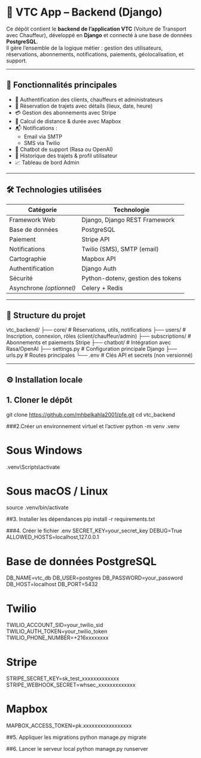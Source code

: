 # 🚗 VTC App – Backend (Django)

Ce dépôt contient le **backend de l’application VTC** (Voiture de Transport avec Chauffeur), développé en **Django** et connecté à une base de données **PostgreSQL**.  
Il gère l’ensemble de la logique métier : gestion des utilisateurs, réservations, abonnements, notifications, paiements, géolocalisation, et support.

---

## 🧩 Fonctionnalités principales

- 🔐 Authentification des clients, chauffeurs et administrateurs
- 📅 Réservation de trajets avec détails (lieux, date, heure)
- 💳 Gestion des abonnements avec Stripe
- 📍 Calcul de distance & durée avec Mapbox
- 📬 Notifications :
  - Email via SMTP
  - SMS via Twilio
- 🤖 Chatbot de support (Rasa ou OpenAI)
- 🧾 Historique des trajets & profil utilisateur
- 📈 Tableau de bord Admin

---

## 🛠️ Technologies utilisées

| Catégorie         | Technologie                        |
|-------------------|-------------------------------------|
| Framework Web     | Django, Django REST Framework       |
| Base de données   | PostgreSQL                          |
| Paiement          | Stripe API                          |
| Notifications     | Twilio (SMS), SMTP (email)          |
| Cartographie      | Mapbox API                          |
| Authentification  | Django Auth                         |
| Sécurité          | Python-dotenv, gestion des tokens   |
| Asynchrone *(optionnel)* | Celery + Redis               |

---

## 📁 Structure du projet

vtc_backend/
├── core/ # Réservations, utils, notifications
├── users/ # Inscription, connexion, rôles (client/chauffeur/admin)
├── subscriptions/ # Abonnements et paiements Stripe
├── chatbot/ # Intégration avec Rasa/OpenAI
├── settings.py # Configuration principale Django
├── urls.py # Routes principales
└── .env # Clés API et secrets (non versionné)



---

## ⚙️ Installation locale

## 1. Cloner le dépôt

git clone https://github.com/mhbelkahla2001/pfe.git
cd vtc_backend


###2.Créer un environnement virtuel et l’activer
python -m venv .venv

# Sous Windows
.venv\Scripts\activate

# Sous macOS / Linux
source .venv/bin/activate

##3. Installer les dépendances
pip install -r requirements.txt

###4. Créer le fichier .env
SECRET_KEY=your_secret_key
DEBUG=True
ALLOWED_HOSTS=localhost,127.0.0.1

# Base de données PostgreSQL
DB_NAME=vtc_db
DB_USER=postgres
DB_PASSWORD=your_password
DB_HOST=localhost
DB_PORT=5432

# Twilio
TWILIO_ACCOUNT_SID=your_twilio_sid
TWILIO_AUTH_TOKEN=your_twilio_token
TWILIO_PHONE_NUMBER=+216xxxxxxxx

# Stripe
STRIPE_SECRET_KEY=sk_test_xxxxxxxxxxxxx
STRIPE_WEBHOOK_SECRET=whsec_xxxxxxxxxxxxx

# Mapbox
MAPBOX_ACCESS_TOKEN=pk.xxxxxxxxxxxxxxxxx

##5. Appliquer les migrations
python manage.py migrate

##6. Lancer le serveur local
python manage.py runserver
